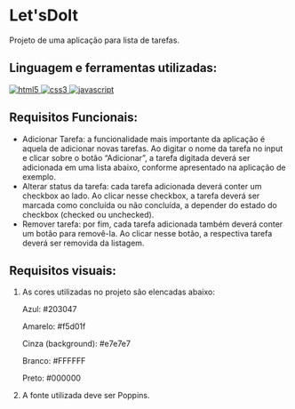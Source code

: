 # Let'sDoIt
Projeto de uma aplicação para lista de tarefas.

## Linguagem e ferramentas utilizadas:

[![html5](https://camo.githubusercontent.com/d63d473e728e20a286d22bb2226a7bf45a2b9ac6c72c59c0e61e9730bfe4168c/68747470733a2f2f696d672e736869656c64732e696f2f62616467652f48544d4c352d4533344632363f7374796c653d666f722d7468652d6261646765266c6f676f3d68746d6c35266c6f676f436f6c6f723d7768697465) ](https://www.w3.org/html/)[![css3](https://camo.githubusercontent.com/3a0f693cfa032ea4404e8e02d485599bd0d192282b921026e89d271aaa3d7565/68747470733a2f2f696d672e736869656c64732e696f2f62616467652f435353332d3135373242363f7374796c653d666f722d7468652d6261646765266c6f676f3d63737333266c6f676f436f6c6f723d7768697465) ](https://www.w3schools.com/css/)[![javascript](https://camo.githubusercontent.com/93c855ae825c1757f3426f05a05f4949d3b786c5b22d0edb53143a9e8f8499f6/68747470733a2f2f696d672e736869656c64732e696f2f62616467652f4a6176615363726970742d3332333333303f7374796c653d666f722d7468652d6261646765266c6f676f3d6a617661736372697074266c6f676f436f6c6f723d463744463145) ](https://developer.mozilla.org/en-US/docs/Web/JavaScript)

## Requisitos Funcionais:

- Adicionar Tarefa: a funcionalidade mais importante da aplicação é aquela de
  adicionar novas tarefas. Ao digitar o nome da tarefa no input e clicar sobre o botão “Adicionar”, a tarefa digitada deverá ser adicionada em uma lista abaixo, conforme apresentado na aplicação de exemplo.
- Alterar status da tarefa: cada tarefa adicionada deverá conter um checkbox ao
  lado. Ao clicar nesse checkbox, a tarefa deverá ser marcada como concluída ou
  não concluída, a depender do estado do checkbox (checked ou unchecked).
- Remover tarefa: por fim, cada tarefa adicionada também deverá conter um botão para removê-la. Ao clicar nesse botão, a respectiva tarefa deverá ser removida da listagem.

## Requisitos visuais:

1. As cores utilizadas no projeto são elencadas abaixo:

   Azul: #203047 

   Amarelo: #f5d01f 

   Cinza (background): #e7e7e7

   Branco: #FFFFFF 

   Preto: #000000

   

2. A fonte utilizada deve ser  Poppins.

